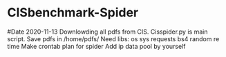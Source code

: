 # CISbenchmark-Spider
#Date 2020-11-13
Downlowding all pdfs from CIS.
Cisspider.py is main script.
Save pdfs in /home/pdfs/
Need libs: os sys requests bs4 random re time
Make crontab plan for spider
Add ip data pool by yourself
